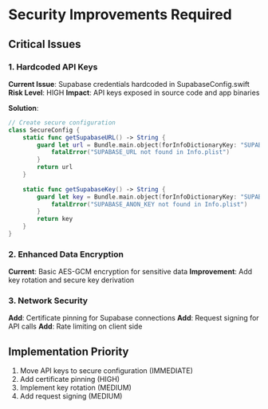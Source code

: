# Security Improvements Required

## Critical Issues

### 1. Hardcoded API Keys
**Current Issue**: Supabase credentials hardcoded in SupabaseConfig.swift
**Risk Level**: HIGH
**Impact**: API keys exposed in source code and app binaries

**Solution**:
```swift
// Create secure configuration
class SecureConfig {
    static func getSupabaseURL() -> String {
        guard let url = Bundle.main.object(forInfoDictionaryKey: "SUPABASE_URL") as? String else {
            fatalError("SUPABASE_URL not found in Info.plist")
        }
        return url
    }
    
    static func getSupabaseKey() -> String {
        guard let key = Bundle.main.object(forInfoDictionaryKey: "SUPABASE_ANON_KEY") as? String else {
            fatalError("SUPABASE_ANON_KEY not found in Info.plist")
        }
        return key
    }
}
```

### 2. Enhanced Data Encryption
**Current**: Basic AES-GCM encryption for sensitive data
**Improvement**: Add key rotation and secure key derivation

### 3. Network Security
**Add**: Certificate pinning for Supabase connections
**Add**: Request signing for API calls
**Add**: Rate limiting on client side

## Implementation Priority
1. Move API keys to secure configuration (IMMEDIATE)
2. Add certificate pinning (HIGH)
3. Implement key rotation (MEDIUM)
4. Add request signing (MEDIUM)